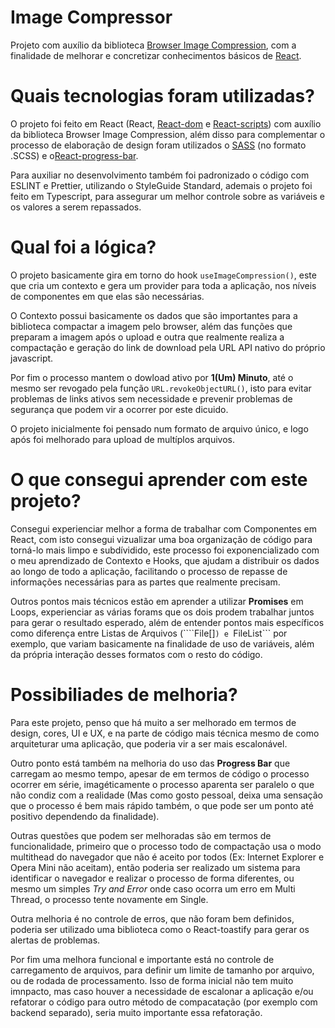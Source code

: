 # Image Compressor
Projeto com auxílio da biblioteca [Browser Image Compression](https://github.com/Donaldcwl/browser-image-compression), com a finalidade de melhorar e concretizar conhecimentos básicos de [React](https://pt-br.reactjs.org/).

# Quais tecnologias foram utilizadas?
O projeto foi feito em React (React, [React-dom](https://www.npmjs.com/package/react-dom) e [React-scripts](https://www.npmjs.com/package/react-scripts)) com auxílio da biblioteca Browser Image Compression, além disso para complementar o processo de elaboração de design foram utilizados o [SASS](https://github.com/sass/sass) (no formato .SCSS) e o[React-progress-bar](https://www.npmjs.com/package/@ramonak/react-progress-bar).

Para auxiliar no desenvolvimento também foi padronizado o código com ESLINT e Prettier, utilizando o StyleGuide Standard, ademais o projeto foi feito em Typescript, para assegurar um melhor controle sobre as variáveis e os valores a serem repassados.

# Qual foi a lógica?
O projeto basicamente gira em torno do hook ```useImageCompression()```, este que cria um contexto e gera um provider para toda a aplicação, nos níveis de componentes em que elas são necessárias.

O Contexto possui basicamente os dados que são importantes para a biblioteca compactar a imagem pelo browser, além das funções que preparam a imagem após o upload e outra que realmente realiza a compactação e geração do link de download pela URL API nativo do próprio javascript.

Por fim o processo mantem o dowload ativo por **1(Um) Minuto**, até o mesmo ser revogado pela função ```URL.revokeObjectURL()```, isto para evitar problemas de links ativos sem necessidade e prevenir problemas de segurança que podem vir a ocorrer por este dicuido.

O projeto inicialmente foi pensado num formato de arquivo único, e logo após foi melhorado para upload de multíplos arquivos.

# O que consegui aprender com este projeto?
Consegui experienciar melhor a forma de trabalhar com Componentes em React, com isto consegui vizualizar uma boa organização de código para torná-lo mais limpo e subdívidido, este processo foi exponencializado com o meu aprendizado de Contexto e Hooks, que ajudam a distribuir os dados ao longo de todo a aplicação, facilitando o processo de repasse de informações necessárias para as partes que realmente precisam.

Outros pontos mais técnicos estão em aprender a utilizar **Promises** em Loops, experienciar as várias forams que os dois prodem trabalhar juntos para gerar o resultado esperado, além de entender pontos mais específicos como diferença entre Listas de Arquivos (````File[]```) e ```FileList``` por exemplo, que variam basicamente na finalidade de uso de variáveis, além da própria interação desses formatos com o resto do código.

# Possibiliades de melhoria?
Para este projeto, penso que há muito a ser melhorado em termos de design, cores, UI e UX, e na parte de código mais técnica mesmo de como arquiteturar uma aplicação, que poderia vir a ser mais escalonável.

Outro ponto está também na melhoria do uso das **Progress Bar** que carregam ao mesmo tempo, apesar de em termos de código o processo ocorrer em série, imagéticamente o processo aparenta ser paralelo o que não condiz com a realidade (Mas como gosto pessoal, deixa uma sensação que o processo é bem mais rápido também, o que pode ser um ponto até positivo dependendo da finalidade).

Outras questões que podem ser melhoradas são em termos de funcionalidade, primeiro que o processo todo de compactação usa o modo multithead do navegador que não é aceito por todos (Ex: Internet Explorer e Opera Mini não aceitam), então poderia ser realizado um sistema para identificar o navegador e realizar o processo de forma diferentes, ou mesmo um simples *Try and Error* onde caso ocorra um erro em Multi Thread, o processo tente novamente em Single.

Outra melhoria é no controle de erros, que não foram bem definidos, poderia ser utilizado uma biblioteca como o React-toastify para gerar os alertas de problemas.

Por fim uma melhora funcional e importante está no controle de carregamento de arquivos, para definir um limite de tamanho por arquivo, ou de rodada de processamento. Isso de forma inicial não tem muito imnpacto, mas caso houver a necessidade de escalonar a aplicação e/ou refatorar o código para outro método de compacatação (por exemplo com backend separado), seria muito importante essa refatoração.
